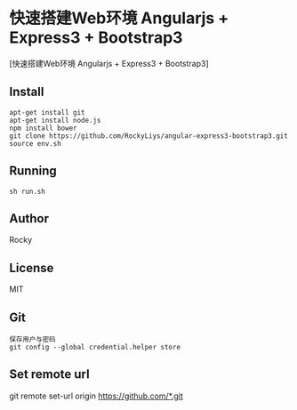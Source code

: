 快速搭建Web环境 Angularjs + Express3 + Bootstrap3
========================

[快速搭建Web环境 Angularjs + Express3 + Bootstrap3]

## Install

```{bash}
apt-get install git
apt-get install node.js
npm install bower
git clone https://github.com/RockyLiys/angular-express3-bootstrap3.git
source env.sh
```

## Running

```{bash}
sh run.sh
```
## Author
Rocky
## License
MIT

## Git
```
保存用户与密码
git config --global credential.helper store
```
## Set remote url
git remote set-url origin https://github.com/*.git
```
